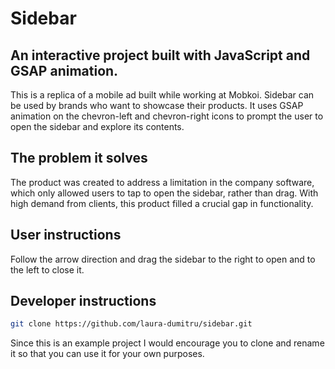 # Sidebar

## An interactive project built with JavaScript and GSAP animation.

This is a replica of a mobile ad built while working at Mobkoi. Sidebar can be used by brands who want to showcase their products. It uses GSAP animation on the chevron-left and chevron-right icons to prompt the user to open the sidebar and explore its contents.

## The problem it solves

The product was created to address a limitation in the company software, which only allowed users to tap to open the sidebar, rather than drag. With high demand from clients, this product filled a crucial gap in functionality.

## User instructions

Follow the arrow direction and drag the sidebar to the right to open and to the left to close it.

## Developer instructions

```sh
git clone https://github.com/laura-dumitru/sidebar.git
```

Since this is an example project I would encourage you to clone and rename it so that you can use it for your own purposes.
